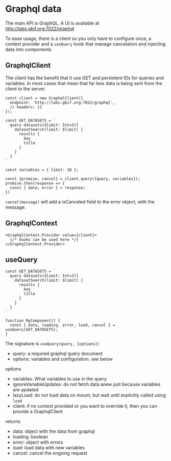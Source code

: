 # Graphql data
The main API is GraphQL. A UI is available at http://labs.gbif.org:7022/graphql

To ease usage, there is a client so you only have to configure once, a context provider and a `useQuery` hook that manage cancelation and injecting data into components.

## GraphqlClient
The client has the benefit that it use GET and persistent IDs for queries and variables. In most cases that mean that far less data is being sent from the client to the server.

```
const client = new GraphqlClient({
  endpoint: 'http://labs.gbif.org:7022/graphql',
  // headers: {}
});

const GET_DATASETS = `
  query datasets($limit: Int=3){
    datasetSearch(limit: $limit) {
      results {
        key
        title
      }
    }
  }
`

const variables = { limit: 10 };

const {promise, cancel} = client.query({query, variables});
promise.then(response => {
  const { data, error } = response;
})
```

`cancel(message)` will add a isCanceled field to the error object, with the message.

## GraphqlContext
```
<GraphqlContext.Provider value={client}>
  {/* hooks can be used here */}
</GraphqlContext.Provider>
```

## useQuery

```
const GET_DATASETS = `
  query datasets($limit: Int=3){
    datasetSearch(limit: $limit) {
      results {
        key
        title
      }
    }
  }
`

function MyComponent() {
  const { data, loading, error, load, cancel } = useQuery(GET_DATASETS);
}
```

The signature is `useQuery(query, [options])`
* query: a required graphql query document
* options: variables and configuration. see below

options
* variables: What variables to use in the query
* ignoreVariableUpdates: do not fetch data anew just because variables are updated
* lazyLoad: do not load data on mount, but wait until explicitly called using `load`
* client: if no context provided or you want to override it, then you can provide a GraphqlClient

returns
* data: object with the data from graphql
* loading: boolean
* error: object with errors
* load: load data with new variables
* cancel: cancel the ongoing request
